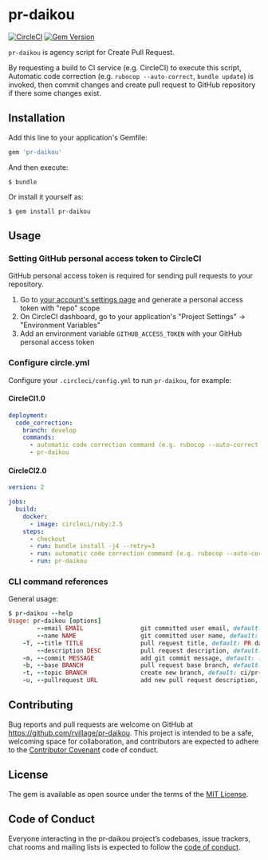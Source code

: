 # pr-daikou

[![CircleCI](https://circleci.com/gh/rvillage/pr-daikou/tree/master.svg?style=svg)](https://circleci.com/gh/rvillage/pr-daikou/tree/master)
[![Gem Version](https://badge.fury.io/rb/pr-daikou.svg)](https://badge.fury.io/rb/pr-daikou)

`pr-daikou` is agency script for Create Pull Request.

By requesting a build to CI service (e.g. CircleCI) to execute this script, Automatic code correction (e.g. `rubocop --auto-correct`, `bundle update`) is invoked, then commit changes and create pull request to GitHub repository if there some changes exist.

## Installation

Add this line to your application's Gemfile:

```ruby
gem 'pr-daikou'
```

And then execute:

```
$ bundle
```

Or install it yourself as:

```
$ gem install pr-daikou
```

## Usage

### Setting GitHub personal access token to CircleCI

GitHub personal access token is required for sending pull requests to your repository.

1. Go to [your account's settings page](https://github.com/settings/tokens) and generate a personal access token with "repo" scope
2. On CircleCI dashboard, go to your application's "Project Settings" -> "Environment Variables"
3. Add an environment variable `GITHUB_ACCESS_TOKEN` with your GitHub personal access token

### Configure circle.yml

Configure your `.circleci/config.yml` to run `pr-daikou`, for example:

#### CircleCI1.0

```yaml
deployment:
  code_correction:
    branch: develop
    commands:
      - automatic code correction command (e.g. rubocop --auto-correct || true)
      - pr-daikou
```

#### CircleCI2.0

```yaml
version: 2

jobs:
  build:
    docker:
      - image: circleci/ruby:2.5
    steps:
      - checkout
      - run: bundle install -j4 --retry=3
      - run: automatic code correction command (e.g. rubocop --auto-correct || true)
      - run: pr-daikou
```

### CLI command references

General usage:

```ruby
$ pr-daikou --help
Usage: pr-daikou [options]
        --email EMAIL                git committed user email, default: pr_daikou@example.com
        --name NAME                  git committed user name, default: pr_daikou
    -T, --title TITLE                pull request title, default: PR daikou [at Mon Jan 1 12:34:56 UTC 2017]
        --description DESC           pull request description, default: PR daikou
    -m, --commit MESSAGE             add git commit message, default: :robot: PR daikou
    -b, --base BRANCH                pull request base branch, default: master
    -t, --topic BRANCH               create new branch, default: ci/pr-daikou_[20170101123456.000]
    -u, --pullrequest URL            add new pull request description, default: nil
```

## Contributing

Bug reports and pull requests are welcome on GitHub at https://github.com/rvillage/pr-daikou. This project is intended to be a safe, welcoming space for collaboration, and contributors are expected to adhere to the [Contributor Covenant](http://contributor-covenant.org) code of conduct.

## License

The gem is available as open source under the terms of the [MIT License](https://opensource.org/licenses/MIT).

## Code of Conduct

Everyone interacting in the pr-daikou project’s codebases, issue trackers, chat rooms and mailing lists is expected to follow the [code of conduct](https://github.com/rvillage/pr-daikou/blob/master/CODE_OF_CONDUCT.md).
